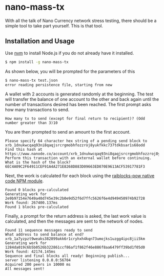 # nano-mass-tx

With all the talk of Nano Currency network stress testing, there should be a simple tool to take part yourself. This is that tool.

## Installation and Usage

Use [nvm](https://github.com/creationix/nvm) to install Node.js if you do not already have it installed.

```sh
$ npm install -g nano-mass-tx
```

As shown below, you will be prompted for the parameters of this

```sh
$ nano-mass-tx test.json
error reading persistence file, starting from new
```

A wallet with 2 accounts is generated randomly at the beginning. The test will transfer the balance of one account to the other and back again until the number of transactions desired has been reached. The first prompt asks how many transactions to send.

```
How many tx to send (except for final return to recipient)? (Odd number greater than 3)10

```

You are then prompted to send an amount to the first account.

```
Please specify 64 character hex string of a pending send block to xrb_1dnukwcqaq93ni8qaqjsrcrgmobhfozzroj8yukfkkc737tdkbsar1s68odd
Find this hash at https://www.nanode.co/account/xrb_1dnukwcqaq93ni8qaqjsrcrgmobhfozzroj8yukfkkc737tdkbsar1s68odd
Perform this transaction with an external wallet before continuing.
What is the hash of the block? 6EC4A09C2F64911CEF91A4A271E8268D883D09663ED070E9613ACF53917781F3
```

Next, the work is calculated for each block using the [raiblocks-pow native code NPM module](https://github.com/numtel/node-raiblocks-pow).

```
Found 0 blocks pre-calculated
Generating work for 2e9b97154e7649a40d745e39c2b0e9d52f6d7ffc5626f6e4d949450974b92728
Work found: 267400.137ms
Found 1 blocks pre-calculated
```

Finally, a prompt for the return address is asked, the last work value is calculated, and then the messages are sent to the network of nodes.

```
Found 11 sequence messages ready to send
What address to send balance at end? xrb_1a7yzpzt9weaks382899akk6r1cryhxh4kqn73umojks1uzgg4ipc8jii5km
Generating work for 1284da019c6b5b0526b322861ccf86af1f862f46e886f8aa6479ff39bd1f05d0
Work found: 42174.145ms
Sequence and final blocks all ready! Beginning publish...
server listening 0.0.0.0:56704
Acquired 200 peers in 10000 ms
All messages sent!

```
